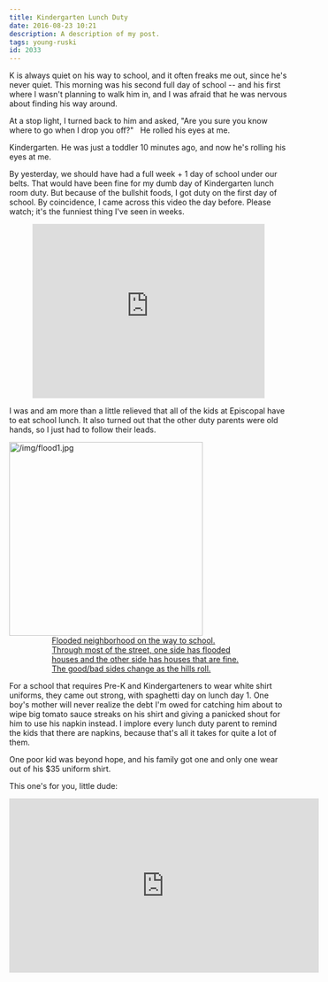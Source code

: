 ```yaml
---
title: Kindergarten Lunch Duty
date: 2016-08-23 10:21
description: A description of my post.
tags: young-ruski
id: 2033
---
```

K is always quiet on his way to school, and it often freaks me out, since he's never quiet.  This morning was his second full day of school -- and his first where I wasn't planning to walk him in, and I was afraid that he was nervous about finding his way around.  

At a stop light, I turned back to him and asked, "Are you sure you know where to go when I drop you off?"
<span class="spanEndPreview">&nbsp;</span>
He rolled his eyes at me.

Kindergarten.  He was just a toddler 10 minutes ago, and now he's rolling his eyes at me.

By yesterday, we should have had a full week + 1 day of school under our belts.  That would have been fine for my dumb day of Kindergarten lunch room duty.  But because of the bullshit foods, I got duty on the first day of school.  By coincidence, I came across this video the day before.  Please watch; it's the funniest thing I've seen in weeks.

<iframe width="420" height="315" src="https://www.youtube.com/embed/IglhSNNk7Qk" frameborder="0" allowfullscreen style="display:block; margin-left:auto; margin-right:auto;"></iframe>

I was and am more than a little relieved that all of the kids at Episcopal have to eat school lunch.  It also turned out that the other duty parents were old hands, so I just had to follow their leads.

<a class="lightview centered" href="/img/flood1.jpg
" data-lightview-caption="Flooded neighborhood on the way to school.  Through most of the street, one side has flooded houses and the other side has houses that are fine.  The good/bad sides change as the hills roll." data-lightview-group="group1"><img src="/img/flood1.jpg
" alt="/img/flood1.jpg
" width="350px"><br><span class="caption" style="display:block; width:350px; margin-left:auto; margin-right:auto;">Flooded neighborhood on the way to school.  Through most of the street, one side has flooded houses and the other side has houses that are fine.  The good/bad sides change as the hills roll.</span></a>

For a school that requires Pre-K and Kindergarteners to wear white shirt uniforms, they came out strong, with spaghetti day on lunch day 1.  One boy's mother will never realize the debt I'm owed for catching him about to wipe big tomato sauce streaks on his shirt and giving a panicked shout for him to use his napkin instead.  I implore every lunch duty parent to remind the kids that there are napkins, because that's all it takes for quite a lot of them.

One poor kid was beyond hope, and his family got one and only one wear out of his $35 uniform shirt.

This one's for you, little dude:

<iframe width="560" height="315" src="https://www.youtube.com/embed/7wRHBLwpASw" frameborder="0" allowfullscreen style="display:block; margin-left:auto; margin-right:auto;"></iframe>